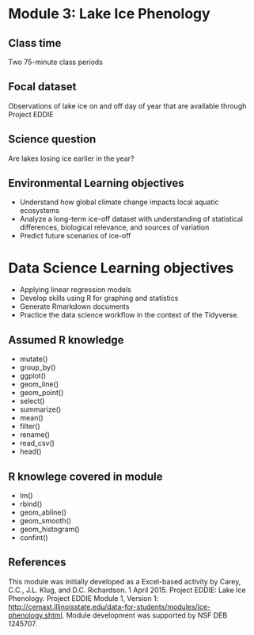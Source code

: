 # Module 3: Lake Ice Phenology

## Class time

Two 75-minute class periods

## Focal dataset

Observations of lake ice on and off day of year that are available through Project EDDIE

## Science question

Are lakes losing ice earlier in the year?

## Environmental Learning objectives

* Understand how global climate change impacts local aquatic ecosystems
* Analyze a long-term ice-off dataset with understanding of statistical 
  differences, biological relevance, and sources of variation
* Predict future scenarios of ice-off

# Data Science Learning objectives

* Applying linear regression models
* Develop skills using R for graphing and statistics
* Generate Rmarkdown documents
* Practice the data science workflow in the context of the Tidyverse.

## Assumed R knowledge

* mutate()
* group_by()
* ggplot()
* geom_line()
* geom_point()
* select()
* summarize()
* mean()
* filter()
* rename()
* read_csv()
* head()

## R knowlege covered in module

* lm()
* rbind()
* geom_abline()
* geom_smooth()
* geom_histogram()
* confint()

## References

This module was initially developed as a Excel-based activity by Carey,
C.C., J.L. Klug, and D.C. Richardson. 1 April 2015. Project EDDIE: Lake
Ice Phenology. Project EDDIE Module 1, Version 1:
<http://cemast.illinoisstate.edu/data-for-students/modules/ice-phenology.shtml>.
Module development was supported by NSF DEB 1245707.

